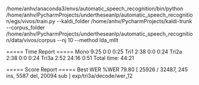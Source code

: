 /home/anhv/anaconda3/envs/automatic_speech_recognition/bin/python /home/anhv/PycharmProjects/undertheseanlp/automatic_speech_recognition/egs/vivos/train.py --kaldi_folder /home/anhv/PycharmProjects/kaldi-trunk --corpus_folder /home/anhv/PycharmProjects/undertheseanlp/automatic_speech_recognition/data/vivos/corpus --nj 10 --method lda_mllt

===== Time Report =====
Mono
9:25
0:0
0:25
Tri1
2:38
0:0
0:24
Tri2a
2:38
0:0
0:24
Tri3a
2:52
24:16
0:51
Total time:
44:21


===== Score Report =====
Best WER
%WER 79.80 [ 25926 / 32487, 245 ins, 5587 del, 20094 sub ] exp/tri3a/decode/wer_12